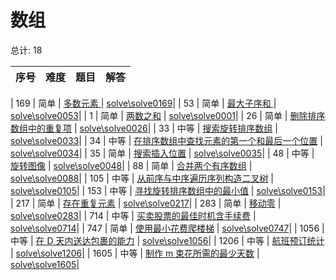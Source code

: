 # 数组

<!--- table -->

总计: 18

| 序号 | 难度 | 题目 | 解答 |
| ---- | ---- | ---- | ---- |

| 169
| 简单
| [多数元素
](https://leetcode-cn.com/problems/majority-element/) | [solve\solve0169](../solve\solve0169)|
| 53
| 简单
| [最大子序和
](https://leetcode-cn.com/problems/maximum-subarray/) | [solve\solve0053](../solve\solve0053)|
| 1 | 简单 | [两数之和](https://leetcode-cn.com/problems/two-sum/) | [solve\solve0001](../solve\solve0001)|
| 26 | 简单 | [删除排序数组中的重复项](https://leetcode-cn.com/problems/remove-duplicates-from-sorted-array/) | [solve\solve0026](../solve\solve0026)|
| 33 | 中等 | [搜索旋转排序数组](https://leetcode-cn.com/problems/search-in-rotated-sorted-array/) | [solve\solve0033](../solve\solve0033)|
| 34 | 中等 | [在排序数组中查找元素的第一个和最后一个位置](https://leetcode-cn.com/problems/find-first-and-last-position-of-element-in-sorted-array/) | [solve\solve0034](../solve\solve0034)|
| 35 | 简单 | [搜索插入位置](https://leetcode-cn.com/problems/search-insert-position/) | [solve\solve0035](../solve\solve0035)|
| 48 | 中等 | [旋转图像](https://leetcode-cn.com/problems/rotate-image/) | [solve\solve0048](../solve\solve0048)|
| 88 | 简单 | [合并两个有序数组](https://leetcode-cn.com/problems/merge-sorted-array/) | [solve\solve0088](../solve\solve0088)|
| 105 | 中等 | [从前序与中序遍历序列构造二叉树](https://leetcode-cn.com/problems/construct-binary-tree-from-preorder-and-inorder-traversal/) | [solve\solve0105](../solve\solve0105)|
| 153 | 中等 | [寻找旋转排序数组中的最小值](https://leetcode-cn.com/problems/find-minimum-in-rotated-sorted-array/) | [solve\solve0153](../solve\solve0153)|
| 217 | 简单 | [存在重复元素](https://leetcode-cn.com/problems/contains-duplicate/) | [solve\solve0217](../solve\solve0217)|
| 283 | 简单 | [移动零](https://leetcode-cn.com/problems/move-zeroes/) | [solve\solve0283](../solve\solve0283)|
| 714 | 中等 | [买卖股票的最佳时机含手续费](https://leetcode-cn.com/problems/best-time-to-buy-and-sell-stock-with-transaction-fee/) | [solve\solve0714](../solve\solve0714)|
| 747 | 简单 | [使用最小花费爬楼梯](https://leetcode-cn.com/problems/min-cost-climbing-stairs/) | [solve\solve0747](../solve\solve0747)|
| 1056 | 中等 | [在 D 天内送达包裹的能力](https://leetcode-cn.com/problems/capacity-to-ship-packages-within-d-days/) | [solve\solve1056](../solve\solve1056)|
| 1206 | 中等 | [航班预订统计](https://leetcode-cn.com/problems/corporate-flight-bookings/) | [solve\solve1206](../solve\solve1206)|
| 1605 | 中等 | [制作 m 束花所需的最少天数](https://leetcode-cn.com/problems/minimum-number-of-days-to-make-m-bouquets/) | [solve\solve1605](../solve\solve1605)|
